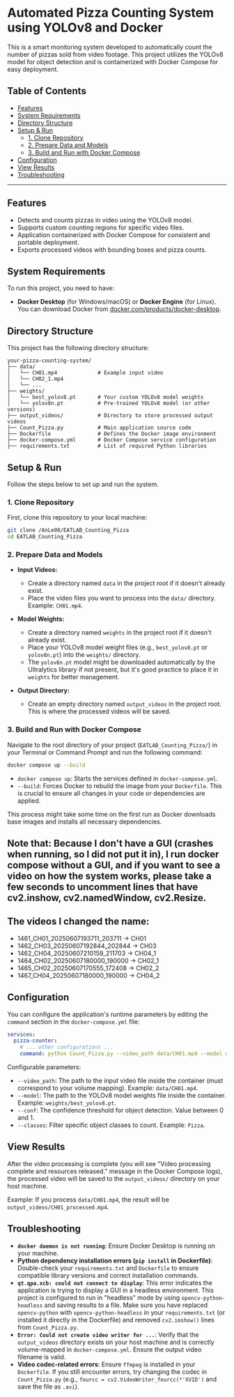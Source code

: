 
# Automated Pizza Counting System using YOLOv8 and Docker

This is a smart monitoring system developed to automatically count the number of pizzas sold from video footage. This project utilizes the YOLOv8 model for object detection and is containerized with Docker Compose for easy deployment.

## Table of Contents

* [Features](#features)
* [System Requirements](#system-requirements)
* [Directory Structure](#directory-structure)
* [Setup & Run](#setup--run)
    * [1. Clone Repository](#1-clone-repository)
    * [2. Prepare Data and Models](#2-prepare-data-and-models)
    * [3. Build and Run with Docker Compose](#3-build-and-run-with-docker-compose)
* [Configuration](#configuration)
* [View Results](#view-results)
* [Troubleshooting](#troubleshooting)

---

## Features

* Detects and counts pizzas in video using the YOLOv8 model.
* Supports custom counting regions for specific video files.
* Application containerized with Docker Compose for consistent and portable deployment.
* Exports processed videos with bounding boxes and pizza counts.

## System Requirements

To run this project, you need to have:

* **Docker Desktop** (for Windows/macOS) or **Docker Engine** (for Linux). You can download Docker from [docker.com/products/docker-desktop](https://www.docker.com/products/docker-desktop).

## Directory Structure

This project has the following directory structure:

```
your-pizza-counting-system/
├── data/
│   └── CH01.mp4             # Example input video
│   └── CH02_1.mp4
│   └── ...
├── weights/
│   └── best_yolov8.pt       # Your custom YOLOv8 model weights
│   └── yolov8n.pt           # Pre-trained YOLOv8 model (or other versions)
├── output_videos/           # Directory to store processed output videos
├── Count_Pizza.py           # Main application source code
├── Dockerfile               # Defines the Docker image environment
├── docker-compose.yml       # Docker Compose service configuration
├── requirements.txt         # List of required Python libraries
```

## Setup & Run

Follow the steps below to set up and run the system.

### 1. Clone Repository

First, clone this repository to your local machine:

```bash
git clone /AnLe08/EATLAB_Counting_Pizza
cd EATLAB_Counting_Pizza
```

### 2. Prepare Data and Models

* **Input Videos:**
    * Create a directory named `data` in the project root if it doesn't already exist.
    * Place the video files you want to process into the `data/` directory. Example: `CH01.mp4`.

* **Model Weights:**
    * Create a directory named `weights` in the project root if it doesn't already exist.
    * Place your YOLOv8 model weight files (e.g., `best_yolov8.pt` or `yolov8n.pt`) into the `weights/` directory.
    * The `yolov8n.pt` model might be downloaded automatically by the Ultralytics library if not present, but it's good practice to place it in `weights` for better management.

* **Output Directory:**
    * Create an empty directory named `output_videos` in the project root. This is where the processed videos will be saved.

### 3. Build and Run with Docker Compose

Navigate to the root directory of your project (`EATLAB_Counting_Pizza/`) in your Terminal or Command Prompt and run the following command:

```bash
docker compose up --build
```

* `docker compose up`: Starts the services defined in `docker-compose.yml`.
* `--build`: Forces Docker to rebuild the image from your `Dockerfile`. This is crucial to ensure all changes in your code or dependencies are applied.

This process might take some time on the first run as Docker downloads base images and installs all necessary dependencies.
## Note that: Because I don't have a GUI (crashes when running, so I did not put it in), I run docker compose without a GUI, and if you want to see a video on how the system works, please take a few seconds to uncomment lines that have cv2.inshow, cv2.namedWindow, cv2.Resize.
## The videos I changed the name:
* 1461_CH01_20250607193711_203711 -> CH01
* 1462_CH03_20250607192844_202844 -> CH03
* 1462_CH04_20250607210159_211703 -> CH04_1
* 1464_CH02_20250607180000_190000 -> CH02_1
* 1465_CH02_20250607170555_172408 -> CH02_2
* 1467_CH04_20250607180000_190000 -> CH04_2

## Configuration

You can configure the application's runtime parameters by editing the `command` section in the `docker-compose.yml` file:

```yaml
services:
  pizza-counter:
    # ... other configurations ...
    command: python Count_Pizza.py --video_path data/CH01.mp4 --model weights/best_yolov8.pt --conf 0.5 --classes Pizza
```

Configurable parameters:

* `--video_path`: The path to the input video file inside the container (must correspond to your volume mapping). Example: `data/CH01.mp4`.
* `--model`: The path to the YOLOv8 model weights file inside the container. Example: `weights/best_yolov8.pt`.
* `--conf`: The confidence threshold for object detection. Value between 0 and 1.
* `--classes`: Filter specific object classes to count. Example: `Pizza`.

## View Results

After the video processing is complete (you will see "Video processing complete and resources released." message in the Docker Compose logs), the processed video will be saved to the `output_videos/` directory on your host machine.

Example: If you process `data/CH01.mp4`, the result will be `output_videos/CH01_processed.mp4`.

## Troubleshooting

* **`docker daemon is not running`**: Ensure Docker Desktop is running on your machine.
* **Python dependency installation errors (`pip install` in Dockerfile)**: Double-check your `requirements.txt` and `Dockerfile` to ensure compatible library versions and correct installation commands.
* **`qt.qpa.xcb: could not connect to display`**: This error indicates the application is trying to display a GUI in a headless environment. This project is configured to run in "headless" mode by using `opencv-python-headless` and saving results to a file. Make sure you have replaced `opencv-python` with `opencv-python-headless` in your `requirements.txt` (or installed it directly in the Dockerfile) and removed `cv2.imshow()` lines from `Count_Pizza.py`.
* **`Error: Could not create video writer for ...`**: Verify that the `output_videos` directory exists on your host machine and is correctly volume-mapped in `docker-compose.yml`. Ensure the output video filename is valid.
* **Video codec-related errors**: Ensure `ffmpeg` is installed in your `Dockerfile`. If you still encounter errors, try changing the codec in `Count_Pizza.py` (e.g., `fourcc = cv2.VideoWriter_fourcc(*'XVID')` and save the file as `.avi`).
